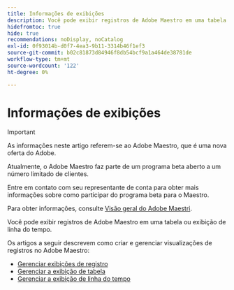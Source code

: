 ```yaml
---
title: Informações de exibições
description: Você pode exibir registros de Adobe Maestro em uma tabela ou exibição de linha do tempo. Os artigos a seguir descrevem como criar e gerenciar visualizações de registros do Adobe Maestri.
hidefromtoc: true
hide: true
recommendations: noDisplay, noCatalog
exl-id: 0f93014b-d0f7-4ea3-9b11-3314b46f1ef3
source-git-commit: b02c81873d84946f8db54bcf9a1a464de38781de
workflow-type: tm+mt
source-wordcount: '122'
ht-degree: 0%

---
```


<!--
---
title: Views overview
description: The following articles describe how you can create and manage Adobe Maestro record views.
hidefromtoc: yes
author: Alina
feature: Work Management
role: User
hide: yes
---
-->

<!--udpate the metadata with real information when making this available in TOC and in the left nav-->

# Informações de exibições

>[!IMPORTANT]
>
>As informações neste artigo referem-se ao Adobe Maestro, que é uma nova oferta do Adobe.
>
>Atualmente, o Adobe Maestro faz parte de um programa beta aberto a um número limitado de clientes.
>
>Entre em contato com seu representante de conta para obter mais informações sobre como participar do programa beta para o Maestro.
>
>Para obter informações, consulte [Visão geral do Adobe Maestri](../maestro-overview.md).

Você pode exibir registros de Adobe Maestro em uma tabela ou exibição de linha do tempo.

Os artigos a seguir descrevem como criar e gerenciar visualizações de registros no Adobe Maestro:

* [Gerenciar exibições de registro](../views/manage-record-views.md)
* [Gerenciar a exibição de tabela](../views/manage-the-table-view.md)
* [Gerenciar a exibição de linha do tempo](../views/manage-the-timeline-view.md)
